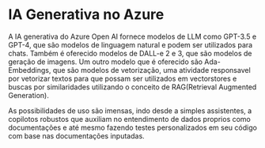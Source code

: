 # IA Generativa no Azure

<p>
A IA generativa do Azure Open AI fornece modelos de LLM como GPT-3.5 e GPT-4, que são modelos de linguagem natural e podem ser utilizados para chats.
Também é oferecido modelos de DALL-e 2 e 3, que são modelos de geração de imagens.
Um outro modelo que é oferecido são Ada-Embeddings, que são modelos de vetorização, uma atividade responsavel por vetorizar textos para que possam ser utilizados em vectorstores e buscas por similaridades utilizando o conceito de RAG(Retrieval Augmented Generation).

As possibilidades de uso são imensas, indo desde a simples assistentes, a copilotos robustos que auxiliam no entendimento de dados proprios como documentações e até mesmo fazendo testes personalizados em seu código com base nas documentações inputadas.
</p>